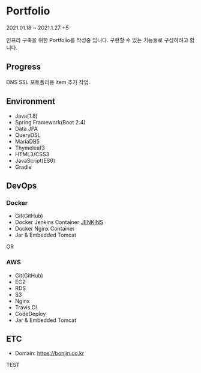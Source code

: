 # Portfolio

2021.01.18 ~ 2021.1.27 +5

인프라 구축을 위한 Portfolio를 작성중 입니다.
구현할 수 있는 기능들로 구성하려고 합니다.

## Progress
DNS
SSL
포트폴리용 item 추가 작업.

## Environment
- Java(1.8)
- Spring Framework(Boot 2.4)
- Data JPA
- QueryDSL
- MariaDB5
- Thymeleaf3
- HTML3/CSS3
- JavaScript(ES6)
- Gradle


## DevOps

### Docker
- Git(GitHub)
- Docker Jenkins Container  [JENKINS](http://gigas.synology.me:32770/)
- Docker Nginx Container
- Jar & Embedded Tomcat

OR

### AWS
- Git(GitHub)
- EC2
- RDS
- S3
- Nginx
- Travis CI
- CodeDeploy
- Jar & Embedded Tomcat


## ETC
- Domain: https://bonjin.co.kr

TEST
